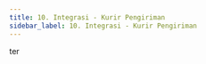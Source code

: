 ```yaml
---
title: 10. Integrasi - Kurir Pengiriman
sidebar_label: 10. Integrasi - Kurir Pengiriman
---
```

t﻿er
